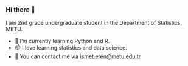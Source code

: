 ### Hi there 👋
  I am 2nd grade undergraduate student in the Department of Statistics, METU.


- 🔭 I’m currently learning Python and R.
- 📫 I love learning statistics and data science.
- 💬 You can contact me via ismet.eren@metu.edu.tr

